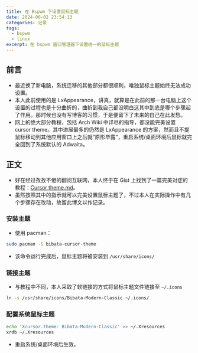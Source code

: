 ```yaml
---
title: 在 Bspwm 下设置鼠标主题
date: 2024-06-02 23:54:13
categories: 记录
tags:
  - bspwm
  - linux
excerpt: 在 bspwm 窗口管理器下设置统一的鼠标主题
---
```


## 前言

- 最近换了新电脑，系统迁移的其他部分都很顺利，唯独鼠标主题始终无法成功设置。
- 本人此前使用的是 LxAppearance，讲真，就算是在此前的那一台电脑上这个设置的过程也是十分曲折的，曲折到我自己都没明白这其中到底是哪个步骤起了作用。那时候也没有写博客的习惯，于是便留下了未来的自己在此发愁。
- 网上的绝大部分教程，包括 Arch Wiki 中详尽的指导，都没能完美设置 cursor theme。其中进展最多的仍然是 LxAppearance 的方案，然而且不提鼠标移动到其他应用窗口上之后就“原形毕露”，重启系统/桌面环境后鼠标就完全回到了系统默认的 Adwaita。

## 正文

- 好在经过孜孜不倦的翻阅互联网，本人终于在 Gist 上找到了一篇完美对症的教程：[Cursor theme.md](https://gist.github.com/abairo/5e2ed2faeadcc7abf43cda37826b2fbc)。
- 虽然按照其中的指示就可以完美设置鼠标主题了，不过本人在实际操作中有几个步骤存在改动，故留此博文以作记录。

### 安装主题

- 使用 pacman：

```bash
sudo pacman -S bibata-cursor-theme
```

- 该命令运行完成后，鼠标主题将被安装到 `/usr/share/icons/`

### 链接主题

- 与教程中不同，本人采取了软链接的方式将鼠标主题文件链接至 `~/.icons`

```bash
ln -s /usr/share/icons/Bibata-Modern-Classic ~/.icons/
```

### 配置系统鼠标主题

```bash
echo 'Xcursor.theme: Bibata-Modern-Classic' >> ~/.Xresources
xrdb ~/.Xresources
```

- 重启系统/桌面环境后生效。
